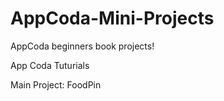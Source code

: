 # AppCoda-Mini-Projects
AppCoda beginners book projects!

App Coda Tuturials

Main Project:  FoodPin
